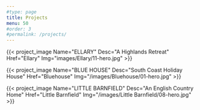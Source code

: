 ```yaml
---
#type: page
title: Projects
menu: 50
#order: 3
#permalink: /projects/
---
```


{{< project_image Name="ELLARY" Desc="A Highlands Retreat" Href="Ellary" Img="images/Ellary/11-hero.jpg" >}}

{{< project_image Name="BLUE HOUSE" Desc="South Coast Holiday House" Href="Bluehouse" Img="/images/Bluehouse/01-hero.jpg" >}}

{{< project_image Name="LITTLE BARNFIELD" Desc="An English Country Home" Href="Little Barnfield" Img="/images/Little Barnfield/08-hero.jpg" >}}
